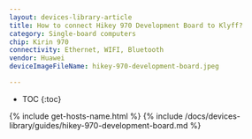 ```yaml
---
layout: devices-library-article
title: How to connect Hikey 970 Development Board to Klyff?
category: Single-board computers
chip: Kirin 970
connectivity: Ethernet, WIFI, Bluetooth
vendor: Huawei
deviceImageFileName: hikey-970-development-board.jpeg

---
```



* TOC
{:toc}

{% include get-hosts-name.html %}
{% include /docs/devices-library/guides/hikey-970-development-board.md %}